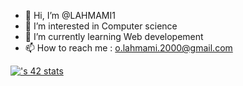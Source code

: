 - 👋 Hi, I’m @LAHMAMI1
- 👀 I’m interested in Computer science
- 🌱 I’m currently learning Web developement
- 📫 How to reach me : o.lahmami.2000@gmail.com

[![<username>'s 42 stats](https://badge.mediaplus.ma/binary<theme>/<username>)](https://github.com/oakoudad/badge42)
